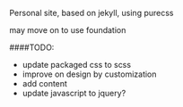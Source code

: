 Personal site, based on jekyll, using purecss

may move on to use foundation

####TODO:
 - update packaged css to scss
 - improve on design by customization
 - add content
 - update javascript to jquery?
